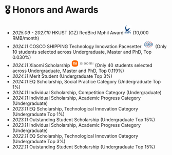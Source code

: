 # 🎖 Honors and Awards
- *2025.09 - 2027.10* HKUST (GZ) RedBird Mphil Award <img src='./images/RedBird.png' style='width: 1.5em;'> (10,000 RMB/month)
- *2024.11* COSCO SHIPPING Technology Innovation Pacesetter <img src='./images/cosco.png' style='width: 2.5em;'> (Only 10 students selected across Undergraduate, Master and PhD, Top 0.030%)
- *2024.11* Xiaomi Scholarship <img src='./images/xiaomi.png' style='width: 5em;'> (Only 40 students selected across Undergraduate, Master and PhD, Top 0.119%)
- *2024.11* Merit Student (Undergraduate Top 3%)
- *2024.11* EQ Scholarship, Social Practice Category (Undergraduate Top 1%)
- *2024.11* Individual Scholarship, Competition Category (Undergraduate)
- *2024.11* Individual Scholarship, Academic Progress Category (Undergraduate)
- *2023.11* EQ Scholarship, Technological Innovation Category (Undergraduate Top 1%)
- *2023.11* Outstanding Student Scholarship (Undergraduate Top 15%)
- *2023.11* Individual Scholarship, Academic Progress Category (Undergraduate)
- *2022.11* EQ Scholarship, Technological Innovation Category (Undergraduate Top 3%)
- *2022.11* Outstanding Student Scholarship (Undergraduate Top 15%)
